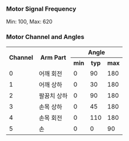 ### Motor Signal Frequency

Min: 100, Max: 620

### Motor Channel and Angles

<table>
<tr><th rowspan=2>Channel</th><th rowspan=2>Arm Part</th><th colspan=3>Angle</th></tr>
<tr><th>min</th><th>typ</th><th>max</th></tr>
<tr><td>0</td><td>어깨 회전</td><td>0 </td><td>90 </td><td>180</td></tr>
<tr><td>1</td><td>어깨 상하</td><td>0 </td><td>30 </td><td>180</td></tr>
<tr><td>2</td><td>팔꿈치 상하</td><td>0 </td><td>90 </td><td>180</td></tr>
<tr><td>3</td><td>손목 상하</td><td>0 </td><td>45</td><td>180</td></tr>
<tr><td>4</td><td>손목 회전</td><td>0 </td><td>110</td><td>180</td></tr>
<tr><td>5</td><td>손</td><td>0</td><td>0</td><td>90</td></tr>
</table>
